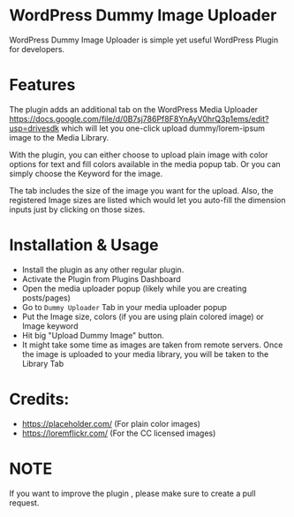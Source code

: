 # WordPress Dummy Image Uploader
WordPress Dummy Image Uploader is simple yet useful WordPress Plugin for developers. 

# Features

The plugin adds an additional tab on the WordPress Media Uploader https://docs.google.com/file/d/0B7sj786Pf8F8YnAyV0hrQ3p1ems/edit?usp=drivesdk which will let you one-click upload dummy/lorem-ipsum image to the Media Library.

With the plugin, you can either choose to upload plain image with color options for text and fill colors available in the media popup tab. Or you can simply choose the Keyword for the image.

The tab includes the size of the image you want for the upload. Also, the registered Image sizes are listed which would let you auto-fill the dimension inputs just by clicking on those sizes.

# Installation & Usage

- Install the plugin as any other regular plugin.
- Activate the Plugin from Plugins Dashboard
- Open the media uploader popup (likely while you are creating posts/pages)
- Go to `Dummy Uploader` Tab in your media uploader popup
- Put the Image size, colors (if you are using plain colored image) or Image keyword
- Hit big "Upload Dummy Image" button.
- It might take some time as images are taken from remote servers. Once the image is uploaded to your media library, you will be taken to the Library Tab



# Credits:
- https://placeholder.com/ (For plain color images)
- https://loremflickr.com/ (For the CC licensed images)


# NOTE
If you want to improve the plugin , please make sure to create a pull request.
